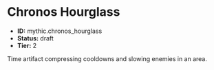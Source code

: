 # Chronos Hourglass

- **ID:** mythic.chronos_hourglass
- **Status:** draft
- **Tier:** 2

Time artifact compressing cooldowns and slowing enemies in an area.
